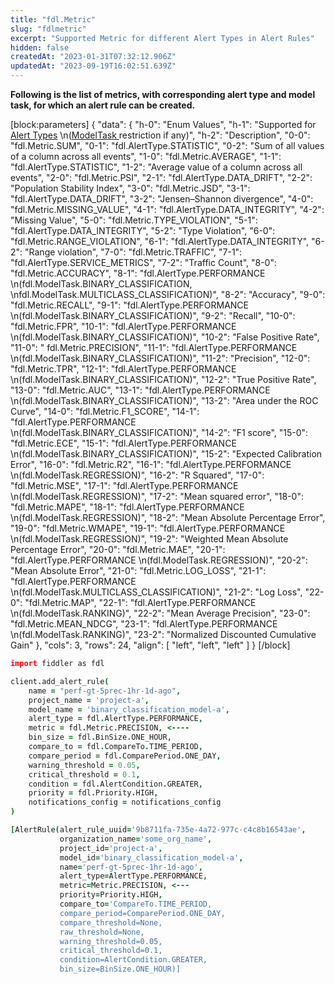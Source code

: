 ```yaml
---
title: "fdl.Metric"
slug: "fdlmetric"
excerpt: "Supported Metric for different Alert Types in Alert Rules"
hidden: false
createdAt: "2023-01-31T07:32:12.906Z"
updatedAt: "2023-09-19T16:02:51.639Z"
---
```

**Following is the list of metrics, with corresponding alert type and model task, for which an alert rule can be created.**

[block:parameters]
{
  "data": {
    "h-0": "Enum Values",
    "h-1": "Supported for [Alert Types](https://docs.fiddler.ai/v1.5/reference/fdlalerttype)  \n([ModelTask ](https://docs.fiddler.ai/v1.5/reference/fdlmodeltask)restriction if any)",
    "h-2": "Description",
    "0-0": "fdl.Metric.SUM",
    "0-1": "fdl.AlertType.STATISTIC",
    "0-2": "Sum of all values of a column across all events",
    "1-0": "fdl.Metric.AVERAGE",
    "1-1": "fdl.AlertType.STATISTIC",
    "1-2": "Average value of a column across all events",
    "2-0": "fdl.Metric.PSI",
    "2-1": "fdl.AlertType.DATA_DRIFT",
    "2-2": "Population Stability Index",
    "3-0": "fdl.Metric.JSD",
    "3-1": "fdl.AlertType.DATA_DRIFT",
    "3-2": "Jensen–Shannon divergence",
    "4-0": "fdl.Metric.MISSING_VALUE",
    "4-1": "fdl.AlertType.DATA_INTEGRITY",
    "4-2": "Missing Value",
    "5-0": "fdl.Metric.TYPE_VIOLATION",
    "5-1": "fdl.AlertType.DATA_INTEGRITY",
    "5-2": "Type Violation",
    "6-0": "fdl.Metric.RANGE_VIOLATION",
    "6-1": "fdl.AlertType.DATA_INTEGRITY",
    "6-2": "Range violation",
    "7-0": "fdl.Metric.TRAFFIC",
    "7-1": "fdl.AlertType.SERVICE_METRICS",
    "7-2": "Traffic Count",
    "8-0": "fdl.Metric.ACCURACY",
    "8-1": "fdl.AlertType.PERFORMANCE  \n(fdl.ModelTask.BINARY_CLASSIFICATION,  \nfdl.ModelTask.MULTICLASS_CLASSIFICATION)",
    "8-2": "Accuracy",
    "9-0": "fdl.Metric.RECALL",
    "9-1": "fdl.AlertType.PERFORMANCE  \n(fdl.ModelTask.BINARY_CLASSIFICATION)",
    "9-2": "Recall",
    "10-0": "fdl.Metric.FPR",
    "10-1": "fdl.AlertType.PERFORMANCE  \n(fdl.ModelTask.BINARY_CLASSIFICATION)",
    "10-2": "False Positive Rate",
    "11-0": " fdl.Metric.PRECISION",
    "11-1": "fdl.AlertType.PERFORMANCE  \n(fdl.ModelTask.BINARY_CLASSIFICATION)",
    "11-2": "Precision",
    "12-0": "fdl.Metric.TPR",
    "12-1": "fdl.AlertType.PERFORMANCE  \n(fdl.ModelTask.BINARY_CLASSIFICATION)",
    "12-2": "True Positive Rate",
    "13-0": "fdl.Metric.AUC",
    "13-1": "fdl.AlertType.PERFORMANCE  \n(fdl.ModelTask.BINARY_CLASSIFICATION)",
    "13-2": "Area under the ROC Curve",
    "14-0": "fdl.Metric.F1_SCORE",
    "14-1": "fdl.AlertType.PERFORMANCE  \n(fdl.ModelTask.BINARY_CLASSIFICATION)",
    "14-2": "F1 score",
    "15-0": "fdl.Metric.ECE",
    "15-1": "fdl.AlertType.PERFORMANCE  \n(fdl.ModelTask.BINARY_CLASSIFICATION)",
    "15-2": "Expected Calibration Error",
    "16-0": "fdl.Metric.R2",
    "16-1": "fdl.AlertType.PERFORMANCE  \n(fdl.ModelTask.REGRESSION)",
    "16-2": "R Squared",
    "17-0": "fdl.Metric.MSE",
    "17-1": "fdl.AlertType.PERFORMANCE  \n(fdl.ModelTask.REGRESSION)",
    "17-2": "Mean squared error",
    "18-0": "fdl.Metric.MAPE",
    "18-1": "fdl.AlertType.PERFORMANCE  \n(fdl.ModelTask.REGRESSION)",
    "18-2": "Mean Absolute Percentage Error",
    "19-0": "fdl.Metric.WMAPE",
    "19-1": "fdl.AlertType.PERFORMANCE  \n(fdl.ModelTask.REGRESSION)",
    "19-2": "Weighted Mean Absolute Percentage Error",
    "20-0": "fdl.Metric.MAE",
    "20-1": "fdl.AlertType.PERFORMANCE  \n(fdl.ModelTask.REGRESSION)",
    "20-2": "Mean Absolute Error",
    "21-0": "fdl.Metric.LOG_LOSS",
    "21-1": "fdl.AlertType.PERFORMANCE  \n(fdl.ModelTask.MULTICLASS_CLASSIFICATION)",
    "21-2": "Log Loss",
    "22-0": "fdl.Metric.MAP",
    "22-1": "fdl.AlertType.PERFORMANCE  \n(fdl.ModelTask.RANKING)",
    "22-2": "Mean Average Precision",
    "23-0": "fdl.Metric.MEAN_NDCG",
    "23-1": "fdl.AlertType.PERFORMANCE  \n(fdl.ModelTask.RANKING)",
    "23-2": "Normalized Discounted Cumulative Gain"
  },
  "cols": 3,
  "rows": 24,
  "align": [
    "left",
    "left",
    "left"
  ]
}
[/block]


```coffeescript Usage
import fiddler as fdl

client.add_alert_rule(
    name = "perf-gt-5prec-1hr-1d-ago",
    project_name = 'project-a',
    model_name = 'binary_classification_model-a',
    alert_type = fdl.AlertType.PERFORMANCE,
    metric = fdl.Metric.PRECISION, <----
    bin_size = fdl.BinSize.ONE_HOUR, 
    compare_to = fdl.CompareTo.TIME_PERIOD,
    compare_period = fdl.ComparePeriod.ONE_DAY,
    warning_threshold = 0.05,
    critical_threshold = 0.1,
    condition = fdl.AlertCondition.GREATER,
    priority = fdl.Priority.HIGH,
    notifications_config = notifications_config
)
```
```coffeescript Outputs
[AlertRule(alert_rule_uuid='9b8711fa-735e-4a72-977c-c4c8b16543ae',
           organization_name='some_org_name',
           project_id='project-a',
           model_id='binary_classification_model-a',
           name='perf-gt-5prec-1hr-1d-ago',
           alert_type=AlertType.PERFORMANCE,
           metric=Metric.PRECISION, <---
           priority=Priority.HIGH,
           compare_to='CompareTo.TIME_PERIOD,
           compare_period=ComparePeriod.ONE_DAY,
           compare_threshold=None,
           raw_threshold=None,
           warning_threshold=0.05,
           critical_threshold=0.1,
           condition=AlertCondition.GREATER,
           bin_size=BinSize.ONE_HOUR)]
```